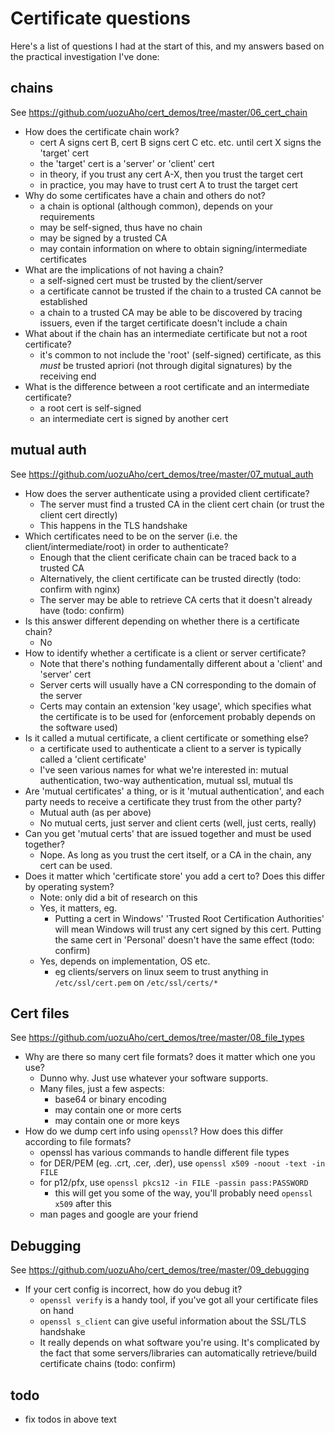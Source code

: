# Certificate questions

Here's a list of questions I had at the start of this, and my
answers based on the practical investigation I've done:

## chains

See https://github.com/uozuAho/cert_demos/tree/master/06_cert_chain

- How does the certificate chain work?
    - cert A signs cert B, cert B signs cert C etc. etc. until cert X signs the 'target' cert
    - the 'target' cert is a 'server' or 'client' cert
    - in theory, if you trust any cert A-X, then you trust the target cert
    - in practice, you may have to trust cert A to trust the target cert
- Why do some certificates have a chain and others do not?
    - a chain is optional (although common), depends on your requirements
    - may be self-signed, thus have no chain
    - may be signed by a trusted CA
    - may contain information on where to obtain signing/intermediate certificates
- What are the implications of not having a chain?
    - a self-signed cert must be trusted by the client/server
    - a certificate cannot be trusted if the chain to a trusted CA cannot be established
    - a chain to a trusted CA may be able to be discovered by tracing issuers,
      even if the target certificate doesn't include a chain
- What about if the chain has an intermediate certificate but not a root certificate?
    - it's common to not include the 'root' (self-signed) certificate, as this *must*
      be trusted apriori (not through digital signatures) by the receiving end
- What is the difference between a root certificate and an intermediate certificate?
    - a root cert is self-signed
    - an intermediate cert is signed by another cert

## mutual auth

See https://github.com/uozuAho/cert_demos/tree/master/07_mutual_auth

- How does the server authenticate using a provided client certificate?
    - The server must find a trusted CA in the client cert chain (or trust the client cert directly)
    - This happens in the TLS handshake
- Which certificates need to be on the server (i.e. the client/intermediate/root) in order to authenticate?
    - Enough that the client cerificate chain can be traced back to a trusted CA
    - Alternatively, the client certificate can be trusted directly (todo: confirm with nginx)
    - The server may be able to retrieve CA certs that it doesn't already have (todo: confirm)
- Is this answer different depending on whether there is a certificate chain?
    - No
- How to identify whether a certificate is a client or server certificate?
    - Note that there's nothing fundamentally different about a 'client' and 'server' cert
    - Server certs will usually have a CN corresponding to the domain of the server
    - Certs may contain an extension 'key usage', which specifies what the certificate
      is to be used for (enforcement probably depends on the software used)
- Is it called a mutual certificate, a client certificate or something else?
    - a certificate used to authenticate a client to a server is typically called a 'client
      certificate'
    - I've seen various names for what we're interested in: mutual authentication, two-way
      authentication, mutual ssl, mutual tls
- Are 'mutual certificates' a thing, or is it 'mutual authentication',
  and each party needs to receive a certificate they trust from the other party?
    - Mutual auth (as per above)
    - No mutual certs, just server and client certs (well, just certs, really)
- Can you get 'mutual certs' that are issued together and must be used together?
    - Nope. As long as you trust the cert itself, or a CA in the chain, any cert
      can be used.
- Does it matter which 'certificate store' you add a cert to? Does this differ by operating system?
    - Note: only did a bit of research on this
    - Yes, it matters, eg.
        - Putting a cert in Windows' 'Trusted Root Certification Authorities' will mean Windows
          will trust any cert signed by this cert. Putting the same cert in 'Personal' doesn't have
          the same effect (todo: confirm)
    - Yes, depends on implementation, OS etc.
        - eg clients/servers on linux seem to trust anything in `/etc/ssl/cert.pem` on `/etc/ssl/certs/*`

## Cert files

See https://github.com/uozuAho/cert_demos/tree/master/08_file_types

- Why are there so many cert file formats? does it matter which one you use?
    - Dunno why. Just use whatever your software supports.
    - Many files, just a few aspects:
        - base64 or binary encoding
        - may contain one or more certs
        - may contain one or more keys
- How do we dump cert info using `openssl`? How does this differ according to file formats?
    - openssl has various commands to handle different file types
    - for DER/PEM (eg. .crt, .cer, .der), use `openssl x509 -noout -text -in FILE`
    - for p12/pfx, use `openssl pkcs12 -in FILE -passin pass:PASSWORD`
        - this will get you some of the way, you'll probably need `openssl x509` after this
    - man pages and google are your friend

## Debugging

See https://github.com/uozuAho/cert_demos/tree/master/09_debugging

- If your cert config is incorrect, how do you debug it?
    - `openssl verify` is a handy tool, if you've got all your certificate files on hand
    - `openssl s_client` can give useful information about the SSL/TLS handshake
    - It really depends on what software you're using. It's complicated by the fact
      that some servers/libraries can automatically retrieve/build certificate chains (todo: confirm)

## todo

- fix todos in above text
